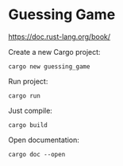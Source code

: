 # Guessing Game

https://doc.rust-lang.org/book/

Create a new Cargo project:

    cargo new guessing_game

Run project:

    cargo run

Just compile:

    cargo build

Open documentation:

    cargo doc --open
